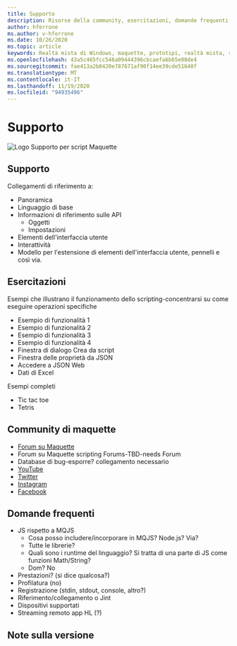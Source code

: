 ```yaml
---
title: Supporto
description: Risorse della community, esercitazioni, domande frequenti e supporto per Maquette.
author: hferrone
ms.author: v-hferrone
ms.date: 10/26/2020
ms.topic: article
keywords: Realtà mista di Windows, maquette, prototipi, realtà mista, realtà virtuale, VR, MR, feedback, hub di feedback, bug
ms.openlocfilehash: 43a5c465fcc546a09444396cbcaefa6b65e08de4
ms.sourcegitcommit: fae413a2b0420e787671af90f14ee39cde51640f
ms.translationtype: MT
ms.contentlocale: it-IT
ms.lasthandoff: 11/19/2020
ms.locfileid: "94935496"
---
```

# <a name="support"></a>Supporto

![Logo](../images/MaquetteIcon.png) Supporto per script Maquette

## <a name="support"></a>Supporto

Collegamenti di riferimento a:
* Panoramica
* Linguaggio di base
* Informazioni di riferimento sulle API
  * Oggetti
  * Impostazioni
* Elementi dell'interfaccia utente
* Interattività
* Modello per l'estensione di elementi dell'interfaccia utente, pennelli e così via.

## <a name="tutorials"></a>Esercitazioni

Esempi che illustrano il funzionamento dello scripting-concentrarsi su come eseguire operazioni specifiche
* Esempio di funzionalità 1
* Esempio di funzionalità 2
* Esempio di funzionalità 3
* Esempio di funzionalità 4
* Finestra di dialogo Crea da script
* Finestra delle proprietà da JSON
* Accedere a JSON Web
* Dati di Excel

 Esempi completi
* Tic tac toe
* Tetris

## <a name="maquette-community"></a>Community di maquette

* [Forum su Maquette](https://steamcommunity.com/app/967490/discussions/)
* Forum su Maquette scripting Forums-TBD-needs Forum
* Database di bug-esporre? collegamento necessario
* [YouTube](https://www.youtube.com/channel/UC3LL920zxSo16CmmmVCntxw)
* [Twitter](https://twitter.com/MadeInMaquette)
* [Instagram](https://www.instagram.com/microsoftmaquette/)
* [Facebook](https://www.facebook.com/MicrosoftMaquette/)

## <a name="faq"></a>Domande frequenti

* JS rispetto a MQJS
  * Cosa posso includere/incorporare in MQJS? Node.js? Via?
  * Tutte le librerie?
  * Quali sono i runtime del linguaggio? Si tratta di una parte di JS come funzioni Math/String?
  * Dom? No
* Prestazioni? (si dice qualcosa?)
* Profilatura (no)
* Registrazione (stdin, stdout, console, altro?)
* Riferimento/collegamento o Jint
* Dispositivi supportati
* Streaming remoto app HL (?)

## <a name="release-notes"></a>Note sulla versione


